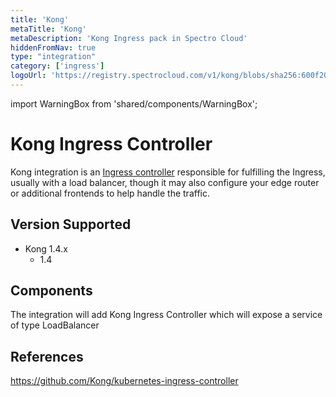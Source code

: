 ```yaml
---
title: 'Kong'
metaTitle: 'Kong'
metaDescription: 'Kong Ingress pack in Spectro Cloud'
hiddenFromNav: true
type: "integration"
category: ['ingress']
logoUrl: 'https://registry.spectrocloud.com/v1/kong/blobs/sha256:600f20583f85ccad4c515e51542f74aa9acb851d5b03ecb0e7b3435eb51ecf56?type=image/png'
---
```


import WarningBox from 'shared/components/WarningBox';

# Kong Ingress Controller

Kong integration is an [Ingress controller](https://kubernetes.io/docs/concepts/services-networking/ingress-controllers) responsible for fulfilling the Ingress, usually with a load balancer, though it may also configure your edge router or additional frontends to help handle the traffic.

## Version Supported

* Kong 1.4.x
	* 1.4

## Components

The integration will add Kong Ingress Controller which will expose a service of type LoadBalancer

## References

https://github.com/Kong/kubernetes-ingress-controller
